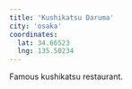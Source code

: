 ```yaml
---
title: 'Kushikatsu Daruma'
city: 'osaka'
coordinates:
  lat: 34.66523
  lng: 135.50234
---
```


Famous kushikatsu restaurant.
